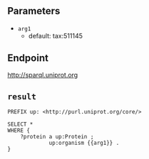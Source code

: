 # 

## Parameters
* `arg1`
  * default: tax:511145

## Endpoint
http://sparql.uniprot.org

## `result`

```sparql
PREFIX up: <http://purl.uniprot.org/core/>

SELECT *
WHERE {
    ?protein a up:Protein ;
             up:organism {{arg1}} .
}


```
